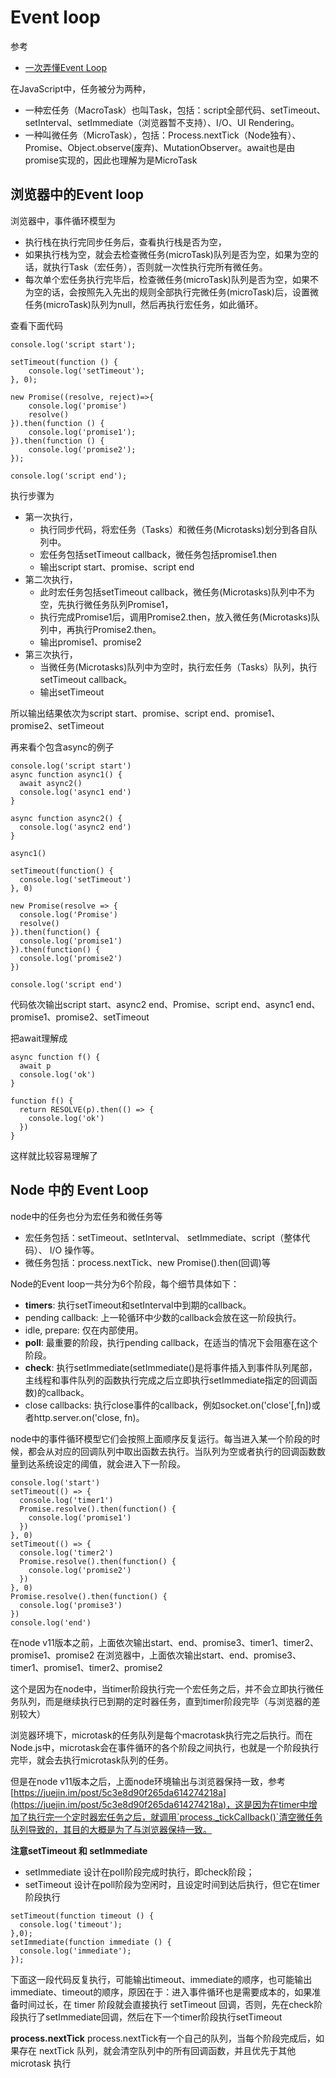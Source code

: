 
Event loop
===

参考
* [一次弄懂Event Loop](https://mp.weixin.qq.com/s/KEl_IxMrJzI8wxbkKti5vg)


在JavaScript中，任务被分为两种，
* 一种宏任务（MacroTask）也叫Task，包括：script全部代码、setTimeout、setInterval、setImmediate（浏览器暂不支持）、I/O、UI Rendering。
* 一种叫微任务（MicroTask），包括：Process.nextTick（Node独有）、Promise、Object.observe(废弃)、MutationObserver。await也是由promise实现的，因此也理解为是MicroTask

## 浏览器中的Event loop
浏览器中，事件循环模型为
* 执行栈在执行完同步任务后，查看执行栈是否为空，
* 如果执行栈为空，就会去检查微任务(microTask)队列是否为空，如果为空的话，就执行Task（宏任务），否则就一次性执行完所有微任务。
* 每次单个宏任务执行完毕后，检查微任务(microTask)队列是否为空，如果不为空的话，会按照先入先出的规则全部执行完微任务(microTask)后，设置微任务(microTask)队列为null，然后再执行宏任务，如此循环。


查看下面代码
```
console.log('script start');

setTimeout(function () {
    console.log('setTimeout');
}, 0);

new Promise((resolve, reject)=>{
    console.log('promise')
    resolve()
}).then(function () {
    console.log('promise1');
}).then(function () {
    console.log('promise2');
});

console.log('script end');
```
执行步骤为
* 第一次执行，
    * 执行同步代码，将宏任务（Tasks）和微任务(Microtasks)划分到各自队列中。
    * 宏任务包括setTimeout callback，微任务包括promise1.then
    * 输出script start、promise、script end
* 第二次执行，
    * 此时宏任务包括setTimeout callback，微任务(Microtasks)队列中不为空，先执行微任务队列Promise1，
    * 执行完成Promise1后，调用Promise2.then，放入微任务(Microtasks)队列中，再执行Promise2.then。
    * 输出promise1、promise2
* 第三次执行，
    * 当微任务(Microtasks)队列中为空时，执行宏任务（Tasks）队列，执行setTimeout callback。
    * 输出setTimeout

所以输出结果依次为script start、promise、script end、promise1、promise2、setTimeout


再来看个包含async的例子
```
console.log('script start')
async function async1() {
  await async2()
  console.log('async1 end')
}

async function async2() {
  console.log('async2 end')
}

async1()

setTimeout(function() {
  console.log('setTimeout')
}, 0)

new Promise(resolve => {
  console.log('Promise')
  resolve()
}).then(function() {
  console.log('promise1')
}).then(function() {
  console.log('promise2')
})

console.log('script end')
```
代码依次输出script start、async2 end、Promise、script end、async1 end、promise1、promise2、setTimeout

把await理解成
```
async function f() {
  await p
  console.log('ok')
}
```
```
function f() {
  return RESOLVE(p).then(() => {
    console.log('ok')
  })
}
```
这样就比较容易理解了

## Node 中的 Event Loop
node中的任务也分为宏任务和微任务等
* 宏任务包括：setTimeout、setInterval、 setImmediate、script（整体代码）、 I/O 操作等。
* 微任务包括：process.nextTick、new Promise().then(回调)等

Node的Event loop一共分为6个阶段，每个细节具体如下：
* **timers**: 执行setTimeout和setInterval中到期的callback。
* pending callback: 上一轮循环中少数的callback会放在这一阶段执行。
* idle, prepare: 仅在内部使用。
* **poll**: 最重要的阶段，执行pending callback，在适当的情况下会阻塞在这个阶段。
* **check**: 执行setImmediate(setImmediate()是将事件插入到事件队列尾部，主线程和事件队列的函数执行完成之后立即执行setImmediate指定的回调函数)的callback。
* close callbacks: 执行close事件的callback，例如socket.on('close'[,fn])或者http.server.on('close, fn)。

node中的事件循环模型它们会按照上面顺序反复运行。每当进入某一个阶段的时候，都会从对应的回调队列中取出函数去执行。当队列为空或者执行的回调函数数量到达系统设定的阈值，就会进入下一阶段。

```
console.log('start')
setTimeout(() => {
  console.log('timer1')
  Promise.resolve().then(function() {
    console.log('promise1')
  })
}, 0)
setTimeout(() => {
  console.log('timer2')
  Promise.resolve().then(function() {
    console.log('promise2')
  })
}, 0)
Promise.resolve().then(function() {
  console.log('promise3')
})
console.log('end')
```
在node v11版本之前，上面依次输出start、end、promise3、timer1、timer2、promise1、promise2
在浏览器中，上面依次输出start、end、promise3、timer1、promise1、timer2、promise2

这个是因为在node中，当timer阶段执行完一个宏任务之后，并不会立即执行微任务队列，而是继续执行已到期的定时器任务，直到timer阶段完毕（与浏览器的差别较大）

浏览器环境下，microtask的任务队列是每个macrotask执行完之后执行。而在Node.js中，microtask会在事件循环的各个阶段之间执行，也就是一个阶段执行完毕，就会去执行microtask队列的任务。

但是在node v11版本之后，上面node环境输出与浏览器保持一致，参考[https://juejin.im/post/5c3e8d90f265da614274218a](https://juejin.im/post/5c3e8d90f265da614274218a)，这是因为在timer中增加了执行完一个定时器宏任务之后，就调用`process._tickCallback()`清空微任务队列导致的，其目的大概是为了与浏览器保持一致。

**注意setTimeout 和 setImmediate**

* setImmediate 设计在poll阶段完成时执行，即check阶段；
* setTimeout 设计在poll阶段为空闲时，且设定时间到达后执行，但它在timer阶段执行

```
setTimeout(function timeout () {
  console.log('timeout');
},0);
setImmediate(function immediate () {
  console.log('immediate');
});
```
下面这一段代码反复执行，可能输出timeout、immediate的顺序，也可能输出immediate、timeout的顺序，原因在于：进入事件循环也是需要成本的，如果准备时间过长，在 timer 阶段就会直接执行 setTimeout 回调，否则，先在check阶段执行了setImmediate回调，然后在下一个timer阶段执行setTimeout

**process.nextTick**
process.nextTick有一个自己的队列，当每个阶段完成后，如果存在 nextTick 队列，就会清空队列中的所有回调函数，并且优先于其他 microtask 执行
